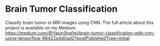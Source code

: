 # Brain Tumor Classification
Classify brain tumor in MRI images using CNN. 
The full article about this project is available on my Medium:
https://medium.com/@YasinShafiei/brain-tumor-classification-with-cnn-using-tensorflow-98422a4d0ad2?postPublishedType=initial
